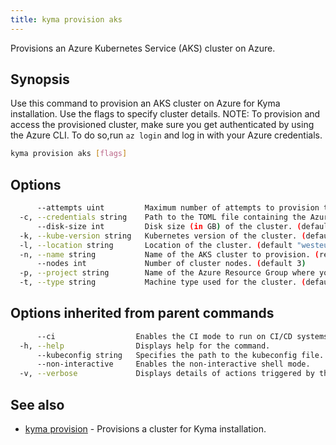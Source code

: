 ```yaml
---
title: kyma provision aks
---
```


Provisions an Azure Kubernetes Service (AKS) cluster on Azure.

## Synopsis

Use this command to provision an AKS cluster on Azure for Kyma installation. Use the flags to specify cluster details. 
	NOTE: To provision and access the provisioned cluster, make sure you get authenticated by using the Azure CLI. To do so,run `az login` and log in with your Azure credentials.

```bash
kyma provision aks [flags]
```

## Options

```bash
      --attempts uint         Maximum number of attempts to provision the cluster. (default 3)
  -c, --credentials string    Path to the TOML file containing the Azure Subscription ID (SUBSCRIPTION_ID), Tenant ID (TENANT_ID), Client ID (CLIENT_ID) and Client Secret (CLIENT_SECRET). (required)
      --disk-size int         Disk size (in GB) of the cluster. (default 50)
  -k, --kube-version string   Kubernetes version of the cluster. (default "1.19.7")
  -l, --location string       Location of the cluster. (default "westeurope")
  -n, --name string           Name of the AKS cluster to provision. (required)
      --nodes int             Number of cluster nodes. (default 3)
  -p, --project string        Name of the Azure Resource Group where you provision the AKS cluster. (required)
  -t, --type string           Machine type used for the cluster. (default "Standard_D4_v3")
```

## Options inherited from parent commands

```bash
      --ci                  Enables the CI mode to run on CI/CD systems. It avoids any user interaction (such as no dialog prompts) and ensures that logs are formatted properly in log files (such as no spinners for CLI steps).
  -h, --help                Displays help for the command.
      --kubeconfig string   Specifies the path to the kubeconfig file. By default, Kyma CLI uses the KUBECONFIG environment variable or "/$HOME/.kube/config" if the variable is not set.
      --non-interactive     Enables the non-interactive shell mode.
  -v, --verbose             Displays details of actions triggered by the command.
```

## See also

* [kyma provision](#kyma-provision-kyma-provision)	 - Provisions a cluster for Kyma installation.

